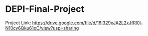 # DEPI-Final-Project

Project Link: https://drive.google.com/file/d/16I329xJA2L2xJfRI0i-N10cy6Qku61oC/view?usp=sharing
